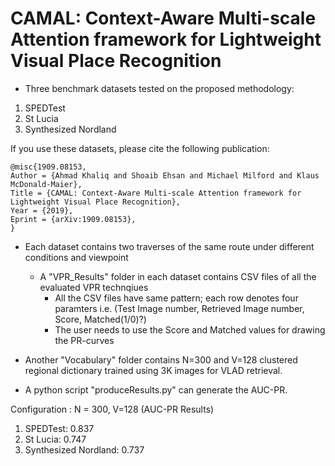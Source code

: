 # CAMAL: Context-Aware Multi-scale Attention framework for Lightweight Visual Place Recognition

- Three benchmark datasets tested on the proposed methodology:

1) SPEDTest
2) St Lucia
3) Synthesized Nordland


If you use these datasets, please cite the following publication:

```
@misc{1909.08153,
Author = {Ahmad Khaliq and Shoaib Ehsan and Michael Milford and Klaus McDonald-Maier},
Title = {CAMAL: Context-Aware Multi-scale Attention framework for Lightweight Visual Place Recognition},
Year = {2019},
Eprint = {arXiv:1909.08153},
}
```

- Each dataset contains two traverses of the same route under different conditions and viewpoint
	- A "VPR_Results" folder in each dataset contains CSV files of all the evaluated VPR technqiues
		- All the CSV files have same pattern; each row denotes four paramters i.e. (Test Image number, Retrieved Image number, Score, Matched(1/0)?)
		- The user needs to use the Score and Matched values for drawing the PR-curves

- Another "Vocabulary" folder contains N=300 and V=128 clustered regional dictionary trained using 3K images for VLAD retrieval.

- A python script "produceResults.py" can generate the AUC-PR. 

Configuration : N = 300, V=128
 	(AUC-PR Results)

1) SPEDTest: 0.837
2) St Lucia: 0.747
3) Synthesized Nordland: 0.737

